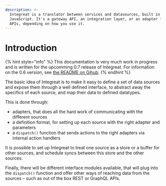 ```yaml
---
description: >-
  Integreat is a translator between services and datasources, built in
  JavaScript. It's a gateway API, an integration layer, or an adapter for your
  APIs, depending on how you use it.
---
```


# Introduction

{% hint style="info" %}
This documentation is very much work in progress and is written for the upcomming 0.7 release of Integreat. For information on the 0.6 version, see [the README on Gihub](https://github.com/integreat-io/integreat).
{% endhint %}

The basic idea of Integreat is to make it easy to define a set of data sources and expose them through a well defined interface, to abstract away the specifics of each source, and map their data to defined datatypes.

This is done through:

* adapters, that does all the hard work of communicating with the different sources
* a definition format, for setting up each source with the right adapter and parameters
* a `dispatch()` function that sends actions to the right adapters via internal action handlers

It is possible to set up Integreat to treat one source as a store or a buffer for other sources, and schedule syncs between this store and the other sources.

Finally, there will be different interface modules available, that will plug into the `dispatch()` function and offer other ways of reaching data from the sources – such as out of the box REST or GraphQL APIs.

